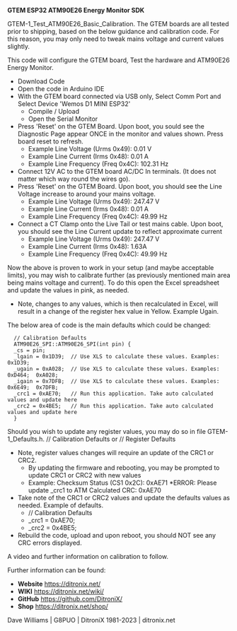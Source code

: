 **GTEM ESP32 ATM90E26 Energy Monitor SDK**

GTEM-1_Test_ATM90E26_Basic_Calibration. The GTEM boards are all tested prior to shipping, based on the below guidance and calibration code.  For this reason, you may only need to tweak mains voltage and current values slightly.

This code will configure the GTEM board, Test the hardware and ATM90E26 Energy Monitor.

- Download Code
- Open the code in Arduino IDE
- With the GTEM board connected via USB only, Select Comm Port and Select Device 'Wemos D1 MINI ESP32'
   - Compile / Upload
   - Open the Serial Monitor
- Press 'Reset' on the GTEM Board.  Upon boot, you sould see the Diagnostic Page appear ONCE in the monitor and values shown.  Press board reset to refresh.
   - Example Line Voltage (Urms 0x49): 0.01 V
   - Example Line Current (Irms 0x48): 0.01 A
   - Example Line Frequency (Freq 0x4C): 102.31 Hz
- Connect 12V AC to the GTEM board AC/DC In terminals. (It does not matter which way round the wires go).
- Press 'Reset' on the GTEM Board.  Upon boot, you should see the Line Voltage increase to around your mains voltage.
   - Example Line Voltage (Urms 0x49): 247.47 V
   - Example Line Current (Irms 0x48): 0.01 A
   - Example Line Frequency (Freq 0x4C): 49.99 Hz   
- Connect a CT Clamp onto the Live Tail or test mains cable.  Upon boot, you should see the Line Current update to reflect approximate current
   - Example Line Voltage (Urms 0x49): 247.47 V
   - Example Line Current (Irms 0x48): 1.63A
   - Example Line Frequency (Freq 0x4C): 49.99 Hz



Now the above is proven to work in your setup (and maybe acceptable limits), you may wish to calibrate further (as previously mentioned main area being mains voltage and current). To do this open the Excel spreadsheet and update the values in pink, as needed.
- Note, changes to any values, which is then recalculated in Excel, will result in a change of the register hex value in Yellow.  Example Ugain.

The below area of code is the main defaults which could be changed:

      // Calibration Defaults
      ATM90E26_SPI::ATM90E26_SPI(int pin) {
      _cs = pin;
      _lgain = 0x1D39;  // Use XLS to calculate these values. Examples: 0x1D39;
      _ugain = 0xA028;  // Use XLS to calculate these values. Examples: 0xD464;  0xA028;
      _igain = 0x7DFB;  // Use XLS to calculate these values. Examples: 0x6E49;  0x7DFB;
      _crc1 = 0xAE70;   // Run this application. Take auto calculated values and update here
      _crc2 = 0x4BE5;   // Run this application. Take auto calculated values and update here
      }


Should you wish to update any register values, you may do so in file GTEM-1_Defaults.h.  // Calibration Defaults or // Register Defaults
- Note, register values changes will require an update of the CRC1 or CRC2.  
   - By updating the firmware and rebooting, you may be prompted to update CRC1 or CRC2 with new values  
   - Example: Checksum Status (CS1 0x2C): 0xAE71 *ERROR: Please update _crc1 to ATM Calculated CRC: 0xAE70
- Take note of the CRC1 or CRC2 values and update the defaults values as needed.  Example of defaults.
   - // Calibration Defaults
   - _crc1 = 0xAE70;
   - _crc2 = 0x4BE5;
- Rebuild the code, upload and upon reboot, you should NOT see any CRC errors displayed.

A video and further information on calibration to follow.

Further information can be found:

- **Website** https://ditronix.net/
- **WIKI**  https://ditronix.net/wiki/
- **GitHub**  https://github.com/DitroniX/
- **Shop**  https://ditronix.net/shop/

Dave Williams | G8PUO | DitroniX 1981-2023 | ditronix.net
